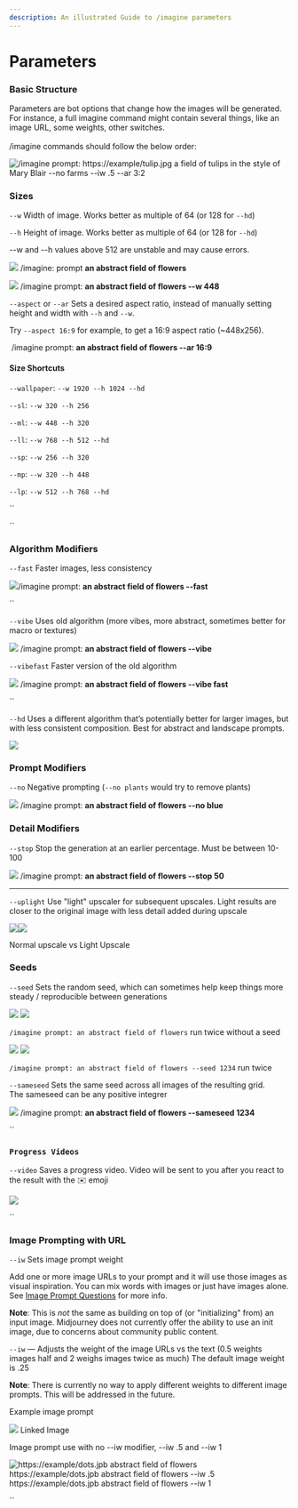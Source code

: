 ```yaml
---
description: An illustrated Guide to /imagine parameters
---
```


# Parameters

### Basic Structure

Parameters are bot options that change how the images will be generated. For instance, a full imagine command might contain several things, like an image URL, some weights, other switches. \
\
/imagine commands should follow the below order:

![/imagine prompt: https://example/tulip.jpg  a field of tulips in the style of Mary Blair --no farms --iw .5 --ar 3:2](.gitbook/assets/ImagineStructure.jpg)



### Sizes

`--w` Width of image. Works better as multiple of 64 (or 128 for `--hd`)

`--h` Height of image. Works better as multiple of 64 (or 128 for `--hd`)

\--w and --h values above 512 are unstable and may cause errors.

![](<.gitbook/assets/image (9).png>) /imagine: prompt **an abstract field of flowers**

![](<.gitbook/assets/image (14).png>) /imagine prompt: **an abstract field of flowers --w 448**



`--aspect`  or `--ar` Sets a desired aspect ratio, instead of manually setting height and width with `--h` and `--w`. &#x20;

Try `--aspect 16:9` for example, to get a 16:9 aspect ratio (\~448x256).

<img src=".gitbook/assets/image (3).png" alt="" data-size="original"> /imagine prompt: **an abstract field of flowers --ar 16:9**



#### Size Shortcuts

`--wallpaper`: `--w 1920 --h 1024 --hd`

`--sl`: `--w 320 --h 256`

`--ml`: `--w 448 --h 320`

`--ll`: `--w 768 --h 512 --hd`

`--sp`: `--w 256 --h 320`

`--mp`: `--w 320 --h 448`

`--lp`: `--w 512 --h 768 --hd`

``

``

### Algorithm Modifiers

`--fast` Faster images, less consistency

![](<.gitbook/assets/image (2).png>)/imagine prompt: **an abstract field of flowers --fast**

``

`--vibe` Uses old algorithm (more vibes, more abstract, sometimes better for macro or textures)

![](<.gitbook/assets/image (12).png>) /imagine prompt: **an abstract field of flowers --vibe**



`--vibefast` Faster version of the old algorithm

![](<.gitbook/assets/image (22).png>) /imagine prompt: **an abstract field of flowers --vibe fast**

``

`--hd` Uses a different algorithm that’s potentially better for larger images, but with less consistent composition. Best for abstract and landscape prompts.

![](<.gitbook/assets/image (24).png>)



### Prompt Modifiers

`--no` Negative prompting (`--no plants` would try to remove plants)

![](<.gitbook/assets/image (1).png>) /imagine prompt: **an abstract field of flowers --no blue**



### Detail Modifiers

`--stop` Stop the generation at an earlier percentage. Must be between 10-100

![](<.gitbook/assets/image (8).png>) /imagine prompt: **an abstract field of flowers --stop 50**

****

`--uplight` Use "light" upscaler for subsequent upscales. Light results are  closer to the original image with less detail added during upscale



![](<.gitbook/assets/image (25).png>)![](<.gitbook/assets/image (20).png>)

Normal upscale vs Light Upscale



### Seeds

`--seed` Sets the random seed, which can sometimes help keep things more steady / reproducible between generations

![](<.gitbook/assets/image (17).png>) ![](<.gitbook/assets/image (4).png>)

`/imagine prompt: an abstract field of flowers` run twice without a seed



![](<.gitbook/assets/image (16).png>) ![](<.gitbook/assets/image (5).png>)

`/imagine prompt: an abstract field of flowers --seed 1234` run twice&#x20;



`--sameseed` Sets the same seed across all images of the resulting grid. \
The sameseed can be any positive integrer

![](<.gitbook/assets/image (15).png>) /imagine prompt: **an abstract field of flowers --sameseed 1234**

``

### `Progress Videos`

`--video` Saves a progress video. Video will be sent to you after you react to the result with the ✉️ emoji

![](<.gitbook/assets/image (11).png>)

``

### Image Prompting with URL

`--iw` Sets image prompt weight

Add one or more image URLs to your prompt and it will use those images as visual inspiration. You can mix words with images or just have images alone. See [Image Prompt Questions](FAQs.md#image-prompt-questions) for more info.

**Note**: This is _not_ the same as building on top of (or "initializing" from) an input image. Midjourney does not currently offer the ability to use an init image, due to concerns about community public content.

`--iw` — Adjusts the weight of the image URLs vs the text (0.5 weights images half and 2 weighs images twice as much) The default image weight is .25

**Note**: There is currently no way to apply different weights to different image prompts. This will be addressed in the future.

Example image prompt

![](<.gitbook/assets/image (13).png>) Linked Image

Image prompt use with no --iw modifier, --iw .5 and --iw 1

![ https://example/dots.jpb abstract field of flowers
&#x20;https://example/dots.jpb abstract field of flowers --iw .5
&#x20;https://example/dots.jpb abstract field of flowers --iw 1](.gitbook/assets/MJ\_Imageweights.jpg)



``
